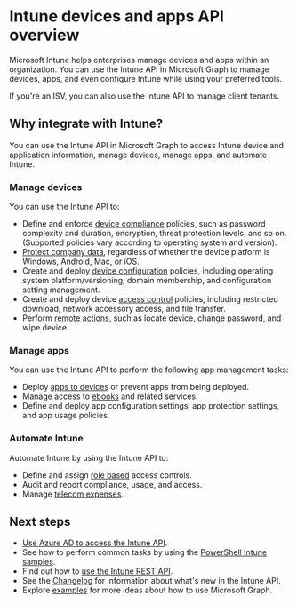 # Intune devices and apps API overview

Microsoft Intune helps enterprises manage devices and apps within an organization. You can use the Intune API in Microsoft Graph to manage devices, apps, and even configure Intune while using your preferred tools. 

If you're an ISV, you can also use the Intune API to manage client tenants.

## Why integrate with Intune?

You can use the Intune API in Microsoft Graph to access Intune device and application information, manage devices, manage apps, and automate Intune.

### Manage devices

You can use the Intune API to:

- Define and enforce [device compliance](../api-reference/v1.0/resources/intune_deviceconfig_devicecomplianceactionitem.md) policies, such as password complexity and duration, encryption, threat protection levels, and so on.  (Supported policies vary according to operating system and version).
- [Protect company data](../api-reference/v1.0/resources/intune_mam_windowsinformationprotectionpolicy.md), regardless of whether the device platform is Windows, Android, Mac, or iOS.
- Create and deploy [device configuration](../api-reference/v1.0/resources/intune_deviceconfig_deviceconfiguration.md) policies, including operating system platform/versioning, domain membership, and configuration setting management.
- Create and deploy device [access control](../api-reference/v1.0/resources/intune_onboarding_onpremisesconditionalaccesssettings.md) policies, including restricted download, network accessory access, and file transfer.
- Perform [remote actions](../api-reference/v1.0/resources/intune_devices_manageddevice.md), such as locate device, change password, and wipe device.

### Manage apps 

You can use the Intune API to perform the following app management tasks:

- Deploy [apps to devices](../api-reference/v1.0/resources/intune_apps_mobileapp.md) or prevent apps from being deployed.
- Manage access to [ebooks](../api-reference/v1.0/resources/intune_books_ebookinstallsummary.md) and related services.
- Define and deploy app configuration settings, app protection settings, and app usage policies.

### Automate Intune

Automate Intune by using the Intune API to:

- Define and assign [role based](../api-reference/v1.0/resources/intune_rbac_conceptual.md) access controls.
- Audit and report compliance, usage, and access.
- Manage [telecom expenses](../api-reference/v1.0/resources/intune_tem_conceptual.md).


## Next steps

- [Use Azure AD to access the Intune API](https://docs.microsoft.com/intune/intune-graph-apis).
- See how to perform common tasks by using the [PowerShell Intune samples](https://github.com/microsoftgraph/powershell-intune-samples).
- Find out how to [use the Intune REST API](https://developer.microsoft.com/en-us/graph/docs/api-reference/v1.0/resources/intune_graph_overview).
- See the [Changelog](changelog.md) for information about what's new in the Intune API.
- Explore [examples](https://developer.microsoft.com/en-us/graph/graph/examples) for more ideas about how to use Microsoft Graph.

